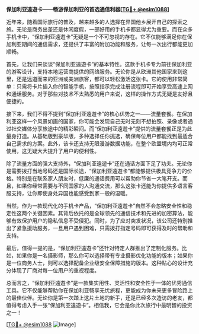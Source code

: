 **保加利亚遠遊卡——畅游保加利亚的首选通信利器[[TG💪+ @esim1088](https://t.me/s/esim1088)]**

近年来，随着国际旅行的普及，越来越多的人选择在异国他乡展开自己的探索之旅。无论是商务出差还是休闲度假，一部好用的手机卡都显得尤为重要。而在众多手机卡中，“保加利亚遠遊卡”无疑是一个不可忽视的存在。它不仅能够满足你在保加利亚期间的通信需求，还提供了丰富的附加功能和服务，让每一次出行都能更加顺畅。

首先，让我们来谈谈“保加利亚遠遊卡”的基本特性。这款手机卡专为前往保加利亚的游客设计，支持本地运营商提供的网络服务。无论你是从欧洲其他国家来到这里，还是远道而来的亚洲或美洲旅客，都可以轻松激活这张卡。它的使用非常简单：只需将卡片插入你的智能手机，按照指示完成注册流程即可开始享受高速上网和通话服务。对于那些对技术不太熟悉的用户来说，这样的操作方式无疑是友好且便捷的。

接下来，我们不得不提到“保加利亚遠遊卡”的核心优势之一——流量套餐。在保加利亚这样一个风景如画的国家，你可能会发现自己无时无刻不想拍照、录像或者通过社交媒体分享旅途中的精彩瞬间。而“保加利亚遠遊卡”提供的流量套餐正是为此量身打造。从基础版到豪华版，多种选择任你挑选，确保每位用户都能找到最适合自己需求的方案。此外，该卡还支持无限漫游数据功能，在整个欧盟境内均可正常使用，这无疑大大提升了用户的便利性。

除了流量方面的强大支持外，“保加利亚遠遊卡”还在通话方面下足了功夫。无论你是需要拨打当地号码还是国际长途，“保加利亚遠遊卡”都能够提供极具竞争力的价格。特别是在联系家人朋友时，低廉的通话费用可以帮助你节省一大笔开支。而且，如果你经常需要与不同国家的人沟通交流，那么这张卡还能为你提供多语言客服支持，让你即使身处异国也能感受到家一般的温暖。

当然，作为一款现代化的手机卡产品，“保加利亚遠遊卡”自然不会忽略安全性和稳定性这两个关键因素。其背后依托的是全球领先的通信技术和先进的加密算法，能够有效保护用户的隐私信息不受侵犯。同时，为了应对突发状况，该公司还特别推出了紧急援助服务，一旦用户遇到困难，只需拨打指定号码即可获得及时的帮助和支持。

最后，值得一提的是，“保加利亚遠遊卡”还针对特定人群推出了定制化服务。比如，如果你是一名摄影师，那么你可以选择带有专业摄影优化功能的版本；如果你是一位商务人士，则可以选择配备企业级安全保障措施的版本。这种贴心的设计充分体现了厂商对每一位用户的重视程度。

总而言之，“保加利亚遠遊卡”是一款集实用性、灵活性和安全性于一体的优秀通信工具。它不仅能够帮助你在保加利亚畅享无忧旅程，更能成为你未来更多冒险路上的最佳伙伴。无论你是第一次踏上这片土地的新手，还是已经多次造访的老友，都值得考虑入手一张“保加利亚遠遊卡”。相信我，它会是你此次旅行中最明智的投资之一！

[[TG💪+ @esim1088](https://t.me/s/esim1088) ![Image](https://i.postimg.cc/4NQfJmqS/Snipaste-2025-05-13-00-14-12.png)]